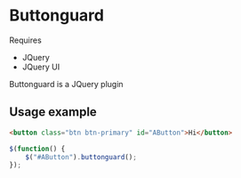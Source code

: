 # Buttonguard

Requires
* JQuery
* JQuery UI

Buttonguard is a JQuery plugin 

## Usage example
````html
<button class="btn btn-primary" id="AButton">Hi</button>
````
````javascript
$(function() {
	$("#AButton").buttonguard();
});
````
